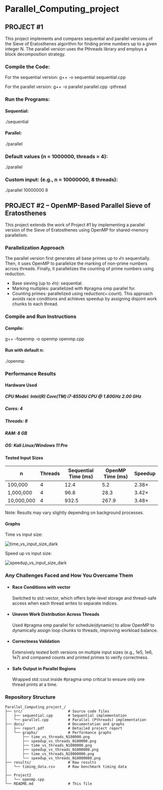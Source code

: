 # Parallel_Computing_project

## PROJECT #1 
This project implements and compares sequential and parallel versions of the Sieve of Eratosthenes algorithm for finding prime numbers up to a given integer N.
The parallel version uses the Pthreads library and employs a block decomposition strategy.

### Compile the Code:
For the sequential version:
g++ -o sequential sequential.cpp 

For the parallel version:
g++ -o parallel parallel.cpp -pthread

### Run the Programs:
#### Sequential:
./sequential

#### Parallel:
./parallel

### Default values (n = 1000000, threads = 4):
./parallel

### Custom input: (e.g., n = 10000000, 8 threads):
 ./parallel 10000000 8

## PROJECT #2 – OpenMP-Based Parallel Sieve of Eratosthenes
This project extends the work of Project #1 by implementing a parallel version of the Sieve of Eratosthenes using OpenMP for shared-memory parallelism.
###  Parallelization Approach
The parallel version first generates all base primes up to √n sequentially. Then, it uses OpenMP to parallelize the marking of non-prime numbers across threads. Finally, it parallelizes the counting of prime numbers using reduction.
-  Base sieving (up to √n): sequential.
-  Marking multiples: parallelized with #pragma omp parallel for.
-  Counting primes: parallelized using reduction(+:count).
This approach avoids race conditions and achieves speedup by assigning disjoint work chunks to each thread.

### Compile and Run Instructions
#### Compile: 
g++ -fopenmp -o openmp openmp.cpp

#### Run with default n:
./openmp

### Performance Results
#### Hardware Used
##### CPU Model: Intel(R) Core(TM) i7-8550U CPU @ 1.80GHz   2.00 GHz
##### Cores: 4
##### Threads: 8 
##### RAM: 8 GB
##### OS: Kali Linux/Windows 11 Pro 

####  Tested Input Sizes
| n          | Threads | Sequential Time (ms) | OpenMP Time (ms) | Speedup |
| ---------- | ------- | -------------------- | ---------------- | ------- |
| 100,000    | 4       | 12.4                 | 5.2              | 2.38×   |
| 1,000,000  | 4       | 96.8                 | 28.3             | 3.42×   |
| 10,000,000 | 4       | 932.5                | 267.9            | 3.48×   |

 Note: Results may vary slightly depending on background processes.
 
 #### Graphs
 Time vs input size: 
 
![time_vs_input_size_dark](https://github.com/user-attachments/assets/89c75db6-b3b4-49e9-b1ef-cfc8cc86feec)


 Speed up vs input size: 
 
![speedup_vs_input_size_dark](https://github.com/user-attachments/assets/c8120c55-f49a-4881-9048-dcd906f757d5)


### Any Challenges Faced and How You Overcame Them
- #### Race Conditions with vector<bool>
  Switched to std::vector<char>, which offers byte-level storage and thread-safe access when each thread writes to separate indices.
- #### Uneven Work Distribution Across Threads
  Used #pragma omp parallel for schedule(dynamic) to allow OpenMP to dynamically assign loop chunks to threads, improving workload balance.
- #### Correctness Validation
  Extensively tested both versions on multiple input sizes (e.g., 1e5, 1e6, 1e7) and compared counts and printed primes to verify correctness.
- #### Safe Output in Parallel Regions
  Wrapped std::cout inside #pragma omp critical to ensure only one thread prints at a time.
  

 


 ### Repository Structure

```
Parallel_Computing_project_/
├── src/                     # Source code files
│   ├── sequential.cpp       # Sequential implementation
│   └── parallel.cpp         # Parallel (Pthreads) implementation
├── docs/                    # Documentation and graphs
│   ├── report.pdf           # Detailed project report
│   └── graphs/              # Performance graphs
│       ├── time_vs_threads_N100000.png
│       ├── speedup_vs_threads_N100000.png
│       ├── time_vs_threads_N1000000.png
│       ├── speedup_vs_threads_N1000000.png
│       ├── time_vs_threads_N10000000.png
│       └── speedup_vs_threads_N10000000.png
├── results/                 # Raw results 
│   └── timing_data.csv      # Raw benchmark timing data
│
├── Project2
│   └── openmp.cpp
└── README.md                # This file
```
